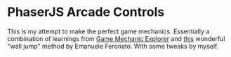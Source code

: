 # **P**haserJS Arcade Controls 

This is my attempt to make the perfect game mechanics. Essentially a combination of learnings from [Game Mechanic Explorer](https://gamemechanicexplorer.com/#platformer-1) and [this](http://www.emanueleferonato.com/2017/06/16/the-basics-behind-wall-jump-in-platform-games-html5-prototype-made-with-phaser-and-arcade-physics/) wonderful "wall jump" method by Emanuele Feronato. With some tweaks by myself.


